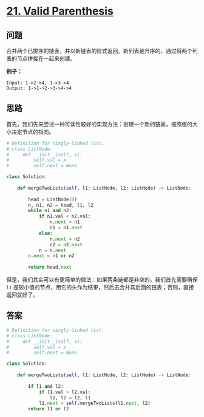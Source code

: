 # [21. Valid Parenthesis](https://leetcode.com/problems/merge-two-sorted-lists/)

## 问题

合并两个已排序的链表，并以新链表的形式返回。新列表是升序的，通过将两个列表的节点拼接在一起来创建。

**例子：**

```
Input: 1->2->4, 1->3->4
Output: 1->1->2->3->4->4
```

## 思路

首先，我们先来尝试一种可读性较好的实现方法：创建一个新的链表，按照值的大小决定节点的指向。

```python
# Definition for singly-linked list.
# class ListNode:
#     def __init__(self, x):
#         self.val = x
#         self.next = None

class Solution:
    
    def mergeTwoLists(self, l1: ListNode, l2: ListNode) -> ListNode:
        
        head = ListNode(0)
        n, n1, n2 = head, l1, l2
        while n1 and n2:
            if n1.val < n2.val:
                n.next = n1
                n1 = n1.next
            else:
                n.next = n2
                n2 = n2.next
            n = n.next
        n.next = n1 or n2   
        
        return head.next
```

但是，我们其实可以有更简单的做法：如果两条链都是非空的，我们首先需要确保 `l1` 是较小值的节点，用它的头作为结果，然后去合并其后面的链表；否则，直接返回就好了。

## 答案

```python
# Definition for singly-linked list.
# class ListNode:
#     def __init__(self, x):
#         self.val = x
#         self.next = None

class Solution:
    
    def mergeTwoLists(self, l1: ListNode, l2: ListNode) -> ListNode:
    
        if l1 and l2:
            if l1.val > l2.val:
                l1, l2 = l2, l1
            l1.next = self.mergeTwoLists(l1.next, l2)
        return l1 or l2
```

